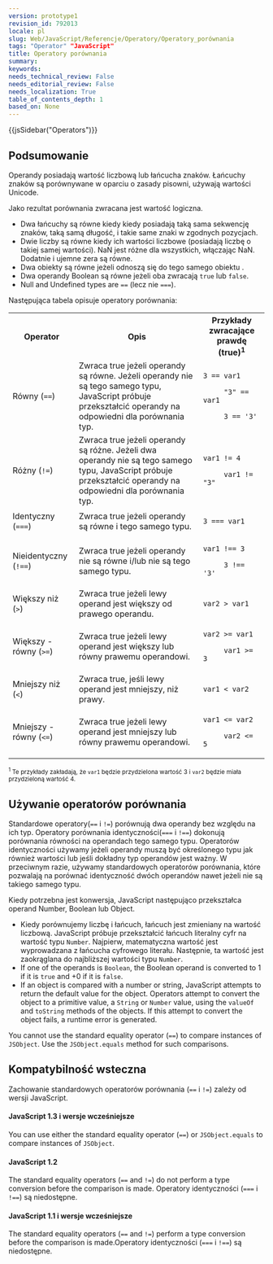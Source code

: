 ```yaml
---
version: prototype1
revision_id: 792013
locale: pl
slug: Web/JavaScript/Referencje/Operatory/Operatory_porównania
tags: "Operator" "JavaScript"
title: Operatory porównania
summary: 
keywords: 
needs_technical_review: False
needs_editorial_review: False
needs_localization: True
table_of_contents_depth: 1
based_on: None
---
```

<div>{{jsSidebar("Operators")}}</div>

<h2 id="Podsumowanie" name="Podsumowanie">Podsumowanie</h2>

<p>Operandy posiadają wartość liczbową lub łańcucha znaków. Łańcuchy znaków są porównywane w oparciu o zasady pisowni, używają wartości Unicode.</p>

<p>Jako rezultat porównania zwracana jest wartość logiczna.</p>

<ul>
 <li>Dwa łańcuchy są równe kiedy kiedy posiadają taką sama sekwencję znaków, taką samą długość, i takie same znaki w zgodnych pozycjach.</li>
 <li>Dwie liczby są równe kiedy ich wartości liczbowe (posiadają liczbę o takiej samej wartości). NaN jest różne dla wszystkich, włączając NaN. Dodatnie i ujemne zera są równe.</li>
 <li>Dwa obiekty są równe jeżeli odnoszą się do tego samego obiektu .</li>
 <li>Dwa operandy Boolean są równe jeżeli oba zwracają <code>true</code> lub <code>false</code>.</li>
 <li>Null and Undefined types are <code>==</code> (lecz nie <code>===</code>).</li>
</ul>

<p>Następująca tabela opisuje operatory porównania:</p>

<table class="fullwidth-table">
 <tbody>
  <tr>
   <th>Operator</th>
   <th>Opis</th>
   <th>Przykłady zwracające prawdę (true)<sup>1</sup></th>
  </tr>
  <tr>
   <td>Równy (<code>==</code>)</td>
   <td>Zwraca true jeżeli operandy są równe. Jeżeli operandy nie są tego samego typu, JavaScript próbuje przekształcić operandy na odpowiedni dla porównania typ.</td>
   <td>
    <p><code>3 == var1<br />
     "3" == var1<br />
     3 == '3'</code></p>
   </td>
  </tr>
  <tr>
   <td>Różny (<code>!=</code>)</td>
   <td>Zwraca true jeżeli operandy są różne. Jeżeli dwa operandy nie są tego samego typu, JavaScript próbuje przekształcić operandy na odpowiedni dla porównania typ.</td>
   <td>
    <p><code>var1&nbsp;!= 4<br />
     var1&nbsp;!= "3"</code></p>
   </td>
  </tr>
  <tr>
   <td>Identyczny (<code>===</code>)</td>
   <td>Zwraca true jeżeli operandy są równe i tego samego typu.</td>
   <td>
    <p><code>3 === var1</code></p>
   </td>
  </tr>
  <tr>
   <td>Nieidentyczny (<code>!==</code>)</td>
   <td>Zwraca true jeżeli operandy nie są równe i/lub nie są tego samego typu.</td>
   <td>
    <p><code>var1&nbsp;!== 3<br />
     3&nbsp;!== '3'</code></p>
   </td>
  </tr>
  <tr>
   <td>Większy niż (<code>&gt;</code>)</td>
   <td>Zwraca true jeżeli lewy operand jest większy od prawego operandu.</td>
   <td>
    <p><code>var2 &gt; var1</code></p>
   </td>
  </tr>
  <tr>
   <td>Większy - równy (<code>&gt;=</code>)</td>
   <td>Zwraca true jeżeli lewy operand jest większy lub równy prawemu operandowi.</td>
   <td>
    <p><code>var2 &gt;= var1<br />
     var1 &gt;= 3</code></p>
   </td>
  </tr>
  <tr>
   <td>Mniejszy niż (<code>&lt;</code>)</td>
   <td>Zwraca true, jeśli lewy operand jest mniejszy, niż prawy.</td>
   <td>
    <p><code>var1 &lt; var2</code></p>
   </td>
  </tr>
  <tr>
   <td>Mniejszy - równy (<code>&lt;=</code>)</td>
   <td>Zwraca true jeżeli lewy operand jest mniejszy lub równy prawemu operandowi.</td>
   <td>
    <p><code>var1 &lt;= var2<br />
     var2 &lt;= 5</code></p>
   </td>
  </tr>
 </tbody>
</table>

<p><small><sup>1</sup> Te przykłady zakładają, że <code>var1</code> będzie przydzielona wartość 3 i <code>var2</code> będzie miała przydzieloną wartość 4.</small></p>

<h2 id="U.C5.BCywanie_operator.C3.B3w_por.C3.B3wnania" name="U.C5.BCywanie_operator.C3.B3w_por.C3.B3wnania">Używanie operatorów porównania</h2>

<p>Standardowe operatory(<code>==</code> i <code>!=</code>) porównują dwa operandy bez względu na ich typ. Operatory porównania identyczności(<code>===</code> i <code>!==</code>) dokonują porównania równości na operandach tego samego typu. Operatorów identyczności używamy jeżeli operandy muszą być określonego typu jak również wartości lub jeśli dokładny typ operandów jest ważny. W przeciwnym razie, używamy standardowych operatorów porównania, które pozwalają na porównać identyczność dwóch operandów nawet jeżeli nie są takiego samego typu.</p>

<p>Kiedy potrzebna jest konwersja, JavaScript następująco przekształca operand Number, Boolean lub Object.</p>

<ul>
 <li>Kiedy porównujemy liczbę i łańcuch, łańcuch jest zmieniany na wartość liczbową. JavaScript próbuje przekształcić łańcuch literalny cyfr na wartość typu <code>Number</code>. Najpierw, matematyczna wartość jest wyprowadzana z łańcucha cyfrowego literału. Następnie, ta wartość jest zaokrąglana do najbliższej wartości typu <code>Number</code>.</li>
 <li>If one of the operands is <code>Boolean</code>, the Boolean operand is converted to 1 if it is <code>true</code> and +0 if it is <code>false</code>.</li>
 <li>If an object is compared with a number or string, JavaScript attempts to return the default value for the object. Operators attempt to convert the object to a primitive value, a <code>String</code> or <code>Number</code> value, using the <code>valueOf</code> and <code>toString</code> methods of the objects. If this attempt to convert the object fails, a runtime error is generated.</li>
</ul>

<p>You cannot use the standard equality operator (<code>==</code>) to compare instances of <code>JSObject</code>. Use the <code>JSObject.equals</code> method for such comparisons.</p>

<h2 id="Kompatybilno.C5.9B.C4.87_wsteczna" name="Kompatybilno.C5.9B.C4.87_wsteczna">Kompatybilność wsteczna</h2>

<p>Zachowanie standardowych operatorów porównania (<code>==</code> i <code>!=</code>) zależy od wersji JavaScript.</p>

<h4 id="JavaScript_1.3_i_wersje_wcze.C5.9Bniejsze" name="JavaScript_1.3_i_wersje_wcze.C5.9Bniejsze">JavaScript 1.3 i wersje wcześniejsze</h4>

<p>You can use either the standard equality operator (<code>==</code>) or <code>JSObject.equals</code> to compare instances of <code>JSObject</code>.</p>

<h4 id="JavaScript_1.2" name="JavaScript_1.2">JavaScript 1.2</h4>

<p>The standard equality operators (<code>==</code> and <code>!=</code>) do not perform a type conversion before the comparison is made. Operatory identyczności (<code>===</code> i <code>!==</code>) są niedostępne.</p>

<h4 id="JavaScript_1.1_i_wersje_wcze.C5.9Bniejsze" name="JavaScript_1.1_i_wersje_wcze.C5.9Bniejsze">JavaScript 1.1 i wersje wcześniejsze</h4>

<p>The standard equality operators (<code>==</code> and <code>!=</code>) perform a type conversion before the comparison is made.Operatory identyczności (<code>===</code> i <code>!==</code>) są niedostępne.</p>

